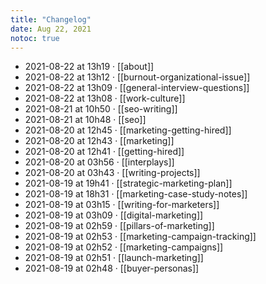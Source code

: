 ```yaml
---
title: "Changelog"
date: Aug 22, 2021
notoc: true
---
```


- 2021-08-22 at 13h19 · [[about]]
- 2021-08-22 at 13h12 · [[burnout-organizational-issue]]
- 2021-08-22 at 13h09 · [[general-interview-questions]]
- 2021-08-22 at 13h08 · [[work-culture]]
- 2021-08-21 at 10h50 · [[seo-writing]]
- 2021-08-21 at 10h48 · [[seo]]
- 2021-08-20 at 12h45 · [[marketing-getting-hired]]
- 2021-08-20 at 12h43 · [[marketing]]
- 2021-08-20 at 12h41 · [[getting-hired]]
- 2021-08-20 at 03h56 · [[interplays]]
- 2021-08-20 at 03h43 · [[writing-projects]]
- 2021-08-19 at 19h41 · [[strategic-marketing-plan]]
- 2021-08-19 at 18h31 · [[marketing-case-study-notes]]
- 2021-08-19 at 03h15 · [[writing-for-marketers]]
- 2021-08-19 at 03h09 · [[digital-marketing]]
- 2021-08-19 at 02h59 · [[pillars-of-marketing]]
- 2021-08-19 at 02h53 · [[marketing-campaign-tracking]]
- 2021-08-19 at 02h52 · [[marketing-campaigns]]
- 2021-08-19 at 02h51 · [[launch-marketing]]
- 2021-08-19 at 02h48 · [[buyer-personas]]
